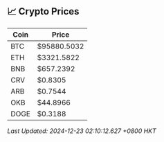 ## 📈 Crypto Prices

| Coin | Price |
| ---- | ----- |
| BTC | $95880.5032 |
| ETH | $3321.5822 |
| BNB | $657.2392 |
| CRV | $0.8305 |
| ARB | $0.7544 |
| OKB | $44.8966 |
| DOGE | $0.3188 |

_Last Updated: 2024-12-23 02:10:12.627 +0800 HKT_